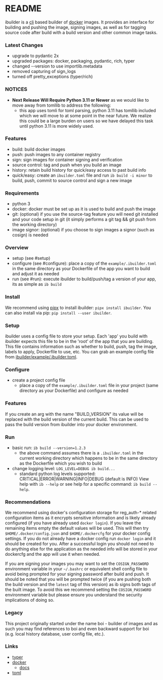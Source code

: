 # README

ibuilder is a [cli](https://en.wikipedia.org/wiki/Command-line_interface) based builder of [docker](https://hub.docker.com/) images. It provides an interface for building and pushing the image, signing images, as well as for tagging source code after build with a build version and other common image tasks.


### Latest Changes

- upgrade to pydantic 2x
- upgraded packages: docker, packaging, pydantic, rich, typer
- changed --version to use importlib.metadata
- removed capturing of sign_logs
- turned off pretty_exceptions (typer/rich)


### NOTICES

- __Next Release Will Require Python 3.11 or Newer__ as we would like to move away from tomllib to address the following:
  + this app uses tomli for toml parsing, python 3.11 has tomllib included which we will move to at some point in the near future. We realize this could be a large burden on users so we have delayed this task until python 3.11 is more widely used.


### Features

- build: build docker images
- push: push images to any container registry
- sign: sign images for container signing and verification
- source control: tag and push when you build an image
- history: retain build history for quick/easy access to past build info
- quick/easy: create an `ibuilder.toml` file and run `ib build -i minor` to build, push, commit to source control and sign a new image

### Requirements

- python 3
- docker: docker must be set up as it is used to build and push the image
- git: (optional) if you use the source-tag feature you will need git installed and your code setup in git (it simply performs a git tag && git push from the working directory)
- image signor: (optional) if you choose to sign images a signor (such as cosign) is needed

### Overview

- setup (see #setup)
- configure (see #configure): place a copy of the `example/.ibuilder.toml` in the same directory as your Dockerfile of the app you want to build and adjust it as needed
- run (see #run): execute ibuilder to build/push/tag a version of your app, its as simple as `ib build`


### Install

We recommend using [pipx](https://github.com/pypa/pipx) to install ibuilder: `pipx install ibuilder`. You can also install via pip: `pip install --user ibuilder`.


### Setup

ibuilder uses a config file to store your setup. Each 'app' you build with ibuilder expects this file to be in the 'root' of the app that you are building. This file contains information such as whether to build, push, tag the image, labels to apply, Dockerfile to use, etc. You can grab an example config file from  [ibuilder/example/.ibuilder.toml](https://gitlab.com/drad/ibuilder/-/blob/master/example/.ibuilder.toml).


### Configure

- create a project config file
  - place a copy of the `example/.ibuilder.toml` file in your project (same directory as your Dockerfile) and configure as needed


### Features

If you create an arg with the name "BUILD_VERSION" its value will be replaced with the build version of the current build. This can be used to pass the build version from ibuilder into your docker environment.


### Run

- basic run: `ib build --version=1.2.3`
  - the above command assumes there is a `.ibuilder.toml` in the current working directory which happens to be in the same directory as the Dockerfile which you wish to build
- change logging level: `LOG_LEVEL=DEBUG ib build...`
  + standard python log levels supported: CRITICAL|ERROR|WARNING|INFO|DEBUG (default is INFO)
View help with `ib --help` or see help for a specific command: `ib build --help`.


### Recommendations

We recommend using docker's configuration storage for reg_auth-* related configuration items as it encrypts sensitive information and is likely already configured (if you have already used `docker login`). If you leave the remaining items empty the default values will be used. This will then try `$HOME/.docker/config.json` and `$HOME/.dockercfg` for your docker config settings. If you do not already have a docker config run `docker login` and it should be created for you. After a successful login you should not need to do anything else for the application as the needed info will be stored in your dockercfg and the app will use it when needed.

If you are signing your images you may want to set the `COSIGN_PASSWORD` environment variable in your `~/.bashrc` or equivalent shell config file to avoid being prompted for your signing password after build and push. It should be noted that you will be prompted twice (if you are pushing both the build version and the `latest` tag of this version) as ib signs both tags of the built image. To avoid this we recommend setting the `COSIGN_PASSWORD` environment variable but please ensure you understand the security implications of doing so.

### Legacy

This project originally started under the name boi - builder of images and as such you may find references to boi and even backward support for boi (e.g. local history database, user config file, etc.).


### Links

- [typer](https://typer.tiangolo.com/)
- [docker](https://pypi.org/project/docker/)
  - [docs](https://docker-py.readthedocs.io/en/stable/)
- [toml](https://pypi.org/project/toml/)